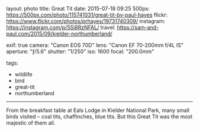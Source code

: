 layout: photo
title: Great Tit
date: 2015-07-18 09:25
500px: https://500px.com/photo/115741031/great-tit-by-paul-hayes
flickr: https://www.flickr.com/photos/prhayes/19731740309/
instagram: https://instagram.com/p/5Si8RzNFAL/
travel: https://sam-and-paul.com/2015/09/kielder-northumberland/

exif: true
camera: "Canon EOS 70D"
lens: "Canon EF 70-200mm f/4L IS"
aperture: "ƒ/5.6"
shutter: "1/250"
iso: 1600
focal: "200.0mm"

tags:
  - wildlife
  - bird
  - great-tit
  - northumberland
---

From the breakfast table at Eals Lodge in Kielder National Park, many small birds visited – coal tits, chaffinches, blue tits. But this Great Tit was the most majestic of them all.
